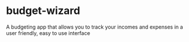 # budget-wizard
A budgeting app that allows you to track your incomes and expenses in a user friendly, easy to use interface
